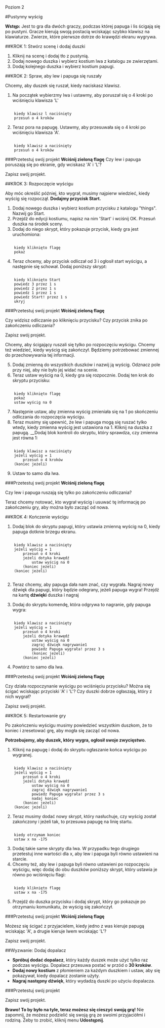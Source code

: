 Poziom 2

#Pustynny wyścig

__Wstęp:__
Jest to gra dla dwóch graczy, podczas której papuga i lis ścigają się po pustyni. Gracze kierują swoją postacią wciskając szybko klawisz na klawiaturze. Zwierze, które pierwsze dotrze do krawędzi ekranu wygrywa.


##KROK 1: Stwórz scenę i dodaj duszki

1. Kliknij na scenę i dodaj tło z pustynią.
2. Dodaj nowego duszka i wybierz kostium lwa z katalogu ze zwierzętami.
3. Dodaj kolejnego duszka i wybierz kostium papugi.


##KROK 2: Spraw, aby lew i papuga się ruszały

Chcemy, aby duszek się ruszał, kiedy naciskasz klawisz.

1. Na początek wybierzmy lwa i ustawmy, aby poruszał się o 4 kroki po wciśnięciu klawisza 'L'

```scratch

	kiedy klawisz l naciśnięty
	przesuń o 4 kroków
```

2. Teraz pora na papugę. Ustawmy, aby przesuwała się o 4 kroki po wciśnięciu klawisza 'A'.

```scratch

	kiedy klawisz a naciśnięty
	przesuń o 4 kroków
```

###Przetestuj swój projekt
__Wciśnij zieloną flagę__ 
Czy lew i papuga poruszają się po ekranie, gdy wciskasz 'A' i 'L'?

Zapisz swój projekt.


##KROK 3: Rozpoczęcie wyścigu

Aby móc określić później, kto wygrał, musimy najpierw wiedzieć, kiedy wyścig się rozpoczął. __Dodajmy przycisk Start.__

1. Dodaj nowego duszka i wybierz kostium przycisku z katalogu "things". Nazwij go Start.
2. Przejdź do edycji kostiumu, napisz na nim 'Start' i wciśnij OK. Przesuń duszka na środek sceny.
3. Dodaj do niego skrypt, który pokazuje przycisk, kiedy gra jest uruchomiona:

```scratch

	kiedy kliknięto flagę
	pokaż
```
4. Teraz chcemy, aby przycisk odliczał od 3 i ogłosił start wyścigu, a następnie się schował. Dodaj poniższy skrypt:

```scratch

	kiedy kliknięto Start
	powiedz 3 przez 1 s
	powiedz 2 przez 1 s
	powiedz 1 przez 1 s
	powiedz Start! przez 1 s
	ukryj
```
###Przetestuj swój projekt
__Wciśnij zieloną flagę__

Czy widzisz odliczanie po kliknięciu przycisku? Czy przycisk znika po zakończeniu odliczania?

Zapisz swój projekt.

Chcemy, aby ścigający ruszali się tylko po rozpoczęciu wyścigu. Chcemy też wiedzieć, kiedy wyścig się zakończył. Będziemy potrzebować zmiennej do przechowywania tej informacji.

5. Dodaj zmienną do wszystkich duszków i nazwij ją wyścig. Odznacz pole przy niej, aby nie było jej widać na scenie.
6. Teraz ustaw wyścig na 0, kiedy gra się rozpocznie. Dodaj ten krok do skryptu przycisku:

```scratch

	kiedy kliknięto flagę
	pokaż
	ustaw wyścig na 0
```

7. Następnie ustaw, aby zmienna wyścig zmieniała się na 1 po skończeniu odliczania do rozpoczęcia wyścigu.
8. Teraz musimy się upewnić, że lew i papuga mogą się ruszać tylko wtedy, kiedy zmienna wyścig jest ustawiona na 1. Kliknij na duszka z papugą. __Dodaj blok kontroli do skryptu, który sprawdza, czy zmienna jest równa 1:

```scratch
	
	kiedy klawisz a naciśnięty
	jeżeli wyścig = 1
		przesuń o 4 kroków
	(koniec jeżeli)
```
9. Ustaw to samo dla lwa.

###Przetestuj swój projekt
__Wciśnij zieloną flagę__

Czy lew i papuga ruszają się tylko po zakończeniu odliczania?

Teraz chcemy notować, kto wygrał wyścig i usuwać tę informację po zakończeniu gry, aby można było zacząć od nowa.

##KROK 4: Kończenie wyścigu

1. Dodaj blok do skryptu papugi, który ustawia zmienną wyścig na 0, kiedy papuga dotknie brzegu ekranu.

```scratch

	kiedy klawisz a naciśnięty
	jeżeli wyścig = 1
		przesuń o 4 kroki
		jeżeli dotyka krawędź
			ustaw wyścig na 0
		(koniec jeżeli)
	(koniec jeżeli)
	
```

2. Teraz chcemy, aby papuga dała nam znać, czy wygrała. Nagraj nowy dźwięk dla papugi, który będzie odegrany, jeżeli papuga wygra! Przejdź na kartę __dźwięki__ duszka i nagraj 

3. Dodaj do skryptu komendę, która odgrywa to nagranie, gdy papuga wygra:

```scratch

	kiedy klawisz a naciśnięty
	jeżeli wyścig = 1
		przesuń o 4 kroki
		jeżeli dotyka krawędź
			ustaw wyścig na 0
			zagraj dźwięk nagrywanie1
			powiedz Papuga wygrała! przez 3 s
			(koniec jeżeli)
		(koniec jeżeli)

```
4. Powtórz to samo dla lwa.

###Przetestuj swój projekt
__Wciśnij zieloną flagę__

Czy działa rozpoczynanie wyścigu po wciśnięciu przycisku? Można się ścigać wciskając przyciski 'A' i 'L'?
Czy duszki dobrze ogłaszają, który z nich wygrał?

Zapisz swój projekt.

##KROK 5: Restartowanie gry

Po zakończeniu wyścigu musimy powiedzieć wszystkim duszkom, że to koniec i zresetować grę, aby mogła się zacząć od nowa.

__Potrzebujemy, aby duszek, który wygra, ogłosił swoje zwycięstwo.__

1. Kliknij na papugę i dodaj do skryptu ogłaszanie końca wyścigu po wygranej.

```scratch

	kiedy klawisz a naciśnięty
	jeżeli wyścig = 1
		przesuń o 4 kroki
		jeżeli dotyka krawędź
			ustaw wyścig na 0
			zagraj dźwięk nagrywanie1
			powiedz Papuga wygrała! przez 3 s
			nadaj koniec
		(koniec jeżeli)
	(koniec jeżeli)

```

2. Teraz musimy dodać nowy skrypt, który nasłuchuje, czy wyścig został zakończony i jeżeli tak, to przesuwa papugę na linię startu. 

```scratch

	kiedy otrzymam koniec
	ustaw x na -175
```

3. Dodaj takie same skrypty dla lwa. W przypadku tego drugiego przetestuj inne wartości dla x, aby lew i papuga byli równo ustawieni na starcie.
4. Chcemy też, aby lew i papuga byli równo ustawieni po rozpoczęciu wyścigu, więc dodaj do obu duszków poniższy skrypt, który ustawia je równo po wciśnięciu flagi:

```scratch

	kiedy kliknięto flagę
	ustaw x na -175
```
5. Przejdź do duszka przycisku i dodaj skrypt, który go pokazuje po otrzymaniu komunikatu, że wyścig się zakończył.

###Przetestuj swój projekt
__Wciśnij zieloną flagę__

Możesz się ścigać z przyjacielem, kiedy jedno z was kieruje papugą wciskając 'A', a drugie kieruje lwem wciskając 'L'?

Zapisz swój projekt.

##Wyzwanie: Dodaj dopalacz

* __Spróbuj dodać dopalacz__, który każdy duszek może użyć tylko raz podczas wyścigu. Dopalacz przesuwa postać w przód o __30 kroków__.
* __Dodaj nowy kostium__ z płomieniem za każdym duszkiem i ustaw, aby się pokazywał, kiedy dopalacz zostanie użyty.
* __Nagraj następny dźwięk__, który wydadzą duszki po użyciu dopalacza.

###Przetestuj swój projekt

Zapisz swój projekt.


__Brawo! To by było na tyle, teraz możesz się cieszyć swoją grą!__
Nie zapomnij, że możesz podzielić się swoją grą ze swoimi przyjaciółmi i rodziną. Żeby to zrobić, kliknij menu __Udostępnij__.
